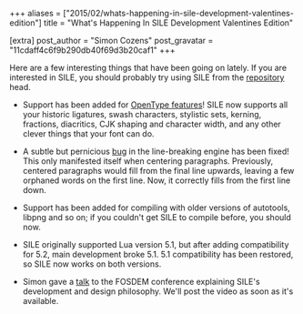 +++
aliases = ["2015/02/whats-happening-in-sile-development-valentines-edition"]
title = "What's Happening In SILE Development Valentines Edition"

[extra]
post_author = "Simon Cozens"
post_gravatar = "11cdaff4c6f9b290db40f69d3b20caf1"
+++

Here are a few interesting things that have been going on lately. If you are interested in SILE, you should probably try using SILE from the [repository][] head.

* Support has been added for [OpenType features][]! SILE now supports all your historic ligatures, swash characters, stylistic sets, kerning, fractions, diacritics, CJK shaping and character width, and any other clever things that your font can do.

* A subtle but pernicious [bug][] in the line-breaking engine has been fixed! This only manifested itself when centering paragraphs. Previously, centered paragraphs would fill from the final line upwards, leaving a few orphaned words on the first line. Now, it correctly fills from the first line down.

* Support has been added for compiling with older versions of autotools, libpng and so on; if you couldn't get SILE to compile before, you should now.

* SILE originally supported Lua version 5.1, but after adding compatibility for 5.2, main development broke 5.1. 5.1 compatibility has been restored, so SILE now works on both versions.

* Simon gave a [talk][] to the FOSDEM conference explaining SILE's development and design philosophy. We'll post the video as soon as it's available.

[repository]: https://github.com/sile-typesetter/sile/commits/master
[talk]: https://fosdem.org/2015/schedule/event/introducing_sile/
[bug]: https://github.com/sile-typesetter/sile/commit/b966a0634d295fe3bc4484744ab4deb8594f701a
[OpenType features]: https://github.com/sile-typesetter/sile/blob/master/examples/ligature.sil

